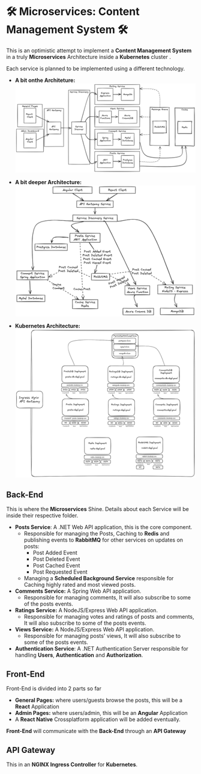# 🛠️ Microservices: Content Management System 🛠️  

This is an optimistic attempt to implement a **Content Management System** in a truly **Microservices** Architecture inside a **Kubernetes** cluster . 

Each service is planned to be implemented using a different technology.  

- **A bit onthe Architeture:**
![Second Attempt](./readme/Slightly-Detailed-Arch.png)

- **A bit deeper Architecture:** 
![Third Attempt](./readme/Slightly-Confusing-Arch.png)

- **Kubernetes Architecture:**
![Kubernetes Architecture](./readme/Kuberenetes.png)


## Back-End
This is where the **Microservices** Shine. 
Details about each Service will be inside their respective folder.  
- **Posts Service**: A .NET Web API application, this is the core component. 
	- Responsible for managing the Posts, Caching to **Redis** and publishing events to **RabbitMQ** for other services on updates on posts: 
		- Post Added Event
		- Post Deleted Event
		- Post Cached Event
		- Post Requested Event
	- Managing a **Scheduled Background Service** responsible for Caching highly rated and most viewed posts. 
- **Comments Service:** A Spring Web API application. 
	- Responsible for managing comments, It will also subscribe to some of the posts events. 
- **Ratings Service:** A NodeJS/Express Web API application. 
	- Responsible for managing votes and ratings of posts and comments, It will also subscribe to some of the posts events. 
- **Views Service:** A NodeJS/Express Web API application. 
	- Responsible for managing posts' views, It will also subscribe to some of the posts events. 
- **Authentication Service**: A .NET Authentication Server responsible for handling **Users**, **Authentication** and **Authorization**.

## Front-End 

Front-End is divided into 2 parts so far
- **General Pages:** where users/guests browse the posts, this will be a **React** Application
- **Admin Pages:** where users/admin, this will be an **Angular** Application 
- A **React Native** Crossplatform application will be added eventually. 

**Front-End** will communicate with the **Back-End** through an **API Gateway**

## API Gateway
This in an **NGINX Ingress Controller** for **Kubernetes**.